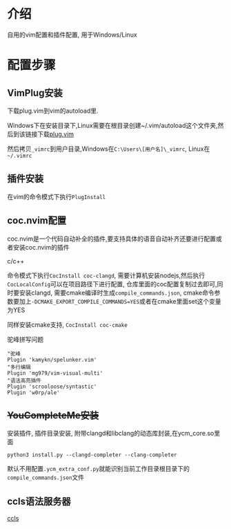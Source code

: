 # 介绍

自用的vim配置和插件配置, 用于Windows/Linux

# 配置步骤

## VimPlug安装

下载plug.vim到vim的autoload里.

Windows下在安装目录下,Linux需要在根目录创建~/.vim/autoload这个文件夹,然后到该链接下载[plug.vim](https://raw.githubusercontent.com/junegunn/vim-plug/master/plug.vim)

然后拷贝`_vimrc`到用户目录,Windows在`C:\Users\[用户名]\_vimrc`, Linux在`~/.vimrc`

## 插件安装
在vim的命令模式下执行`PlugInstall`

## coc.nvim配置

coc.nvim是一个代码自动补全的插件,要支持具体的语音自动补齐还要进行配置或者安装coc.nvim的插件

c/c++

命令模式下执行`CocInstall coc-clangd`, 需要计算机安装nodejs,然后执行`CocLocalConfig`可以在项目路径下进行配置, 仓库里面的coc配置复制过去即可,同时要安装clangd, 需要cmake编译时生成`compile_commands.json`, cmake命令参数要加上`-DCMAKE_EXPORT_COMPILE_COMMANDS=YES`或者在cmake里面set这个变量为YES

同样安装cmake支持, `CocInstall coc-cmake`

驼峰拼写问题

```
"驼峰
Plugin 'kamykn/spelunker.vim'
"多行编辑
Plugin 'mg979/vim-visual-multi'
"语法高亮插件
Plugin 'scrooloose/syntastic'
Plugin 'w0rp/ale'
```

## ~~YouCompleteMe安装~~

安装插件, 插件目录安装, 附带clangd和libclang的动态库封装,在ycm_core.so里面

```shell
python3 install.py --clangd-completer --clang-completer
```

默认不用配置`.ycm_extra_conf.py`就能识别当前工作目录根目录下的`compile_commands.json`文件

## ccls语法服务器

[ccls](https://github.com/MaskRay/ccls/wiki)
